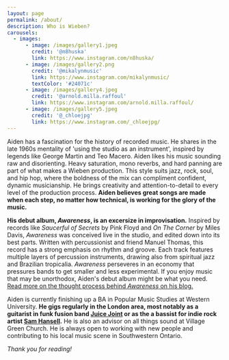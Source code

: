 ```yaml
---
layout: page
permalink: /about/
description: Who is Wieben?
carousels:
  - images:
      - image: /images/gallery1.jpeg
        credit: '@n8huska'
        link: https://www.instagram.com/n8huska/
      - image: /images/gallery2.png
        credit: '@mikalynmusic'
        link: https://www.instagram.com/mikalynmusic/
        textColor: '#24071c'
      - image: /images/gallery4.jpeg
        credit: '@arnold.milla.raffoul'
        link: https://www.instagram.com/arnold.milla.raffoul/
      - image: /images/gallery5.jpeg
        credit: '@_chloejpg'
        link: https://www.instagram.com/_chloejpg/
---
```


Aiden has a fascination for the history of recorded music. He shares in the late 1960s mentality of 'using the studio as an instrument', inspired by legends like George Martin and Teo Macero.  Aiden likes his music sounding raw and disorienting.  Heavy saturation, mono reverbs, and hard panning are part of what makes a Wieben production.  This style suits jazz, rock, soul, and hip hop, where the boldness of the mix can compliment confident, dynamic musicianship.  He brings creativity and attention-to-detail to every level of the production process.  **Aiden believes great songs are made when each step, no matter how technical, is working for the glory of the music.**

**His debut album, *Awareness*, is an excersize in improvisation.**  Inspired by records like *Saucerful of Secrets* by Pink Floyd and *On The Corner* by Miles Davis, *Awareness* was conceived live in the studio, and edited down into its best parts.  Written with percussionist and friend Manuel Thomas, this record has a strong emphasis on rhythm and groove.  Each track features multiple layers of percussion instruments, drawing also from spiritual jazz and Brazilian tropicalia.  *Awareness* perseveres in an economy that pressures bands to get smaller and less experimental.  If you enjoy music that may be unorthodox, Aiden's debut album might be what you need.  [Read more on the thought process behind *Awareness* on his blog.](wieben.ca/awareness)

Aiden is currently finishing up a BA in Popular Music Studies at Western University.  **He gigs regularly in the London area, most notably as a guitarist in funk fusion band [Juice Joint](https://www.instagram.com/juicejointband/) or as the a bassist for indie rock artist [Sam Hansell](https://www.instagram.com/ham_sansell/).**  He is also an advisor on all things sound at Village Green Church.  He is always open to working with new people and contributing to his local music scene in Southwestern Ontario.

*Thank you for reading!*
